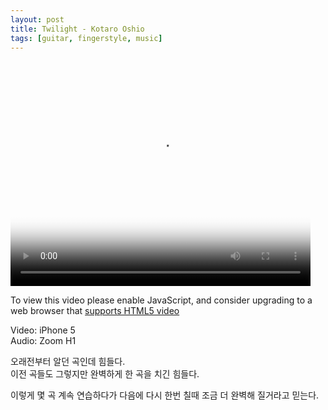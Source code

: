 ```yaml
---
layout: post
title: Twilight - Kotaro Oshio 
tags: [guitar, fingerstyle, music]
---
```


<video id="my-video" class="video-js" controls preload="auto" width="480" height="360"
poster="http://media.astinchoi.com.akamaized.net/2016/video/20160606-kotaro_oshio-twilight.png" data-setup="{}">
<source src="http://media.astinchoi.com.akamaized.net/2016/video/20160606-kotaro_oshio-twilight.mp4" type='video/mp4'>
<p class="vjs-no-js">
  To view this video please enable JavaScript, and consider upgrading to a web browser that
  <a href="http://videojs.com/html5-video-support/" target="_blank">supports HTML5 video</a>
</p>
</video><p></p>

Video: iPhone 5  
Audio: Zoom H1  

오래전부터 알던 곡인데 힘들다.  
이전 곡들도 그렇지만 완벽하게 한 곡을 치긴 힘들다.  
    
이렇게 몇 곡 계속 연습하다가 다음에 다시 한번 칠때 조금 더 완벽해 질거라고 믿는다.  
